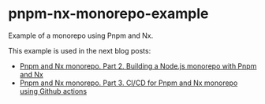 # pnpm-nx-monorepo-example

Example of a monorepo using Pnpm and Nx.

This example is used in the next blog posts:

* [Pnpm and Nx monorepo. Part 2. Building a Node.js monorepo with Pnpm and Nx](https://www.javierbrea.com/blog/pnpm-nx-monorepo-02/)
* [Pnpm and Nx monorepo. Part 3. CI/CD for Pnpm and Nx monorepo using Github actions](https://www.javierbrea.com/blog/pnpm-nx-monorepo-03/)
